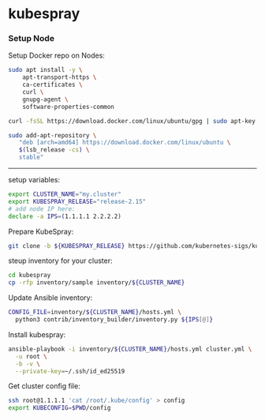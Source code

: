 # kubespray

### Setup Node

Setup Docker repo on Nodes:
```bash
sudo apt install -y \
    apt-transport-https \
    ca-certificates \
    curl \
    gnupg-agent \
    software-properties-common

curl -fsSL https://download.docker.com/linux/ubuntu/gpg | sudo apt-key add -

sudo add-apt-repository \
   "deb [arch=amd64] https://download.docker.com/linux/ubuntu \
   $(lsb_release -cs) \
   stable"
```
---

setup variables:
```bash
export CLUSTER_NAME="my.cluster"
export KUBESPRAY_RELEASE="release-2.15"
# add node IP here:
declare -a IPS=(1.1.1.1 2.2.2.2)
```

Prepare KubeSpray:
```bash
git clone -b ${KUBESPRAY_RELEASE} https://github.com/kubernetes-sigs/kubespray.git
```

steup inventory for your cluster:
```bash
cd kubespray
cp -rfp inventory/sample inventory/${CLUSTER_NAME}
```

Update Ansible inventory:
```bash
CONFIG_FILE=inventory/${CLUSTER_NAME}/hosts.yml \
  python3 contrib/inventory_builder/inventory.py ${IPS[@]}
```

Install kubespray:
```bash
ansible-playbook -i inventory/${CLUSTER_NAME}/hosts.yml cluster.yml \
  -u root \
  -b -v \
  --private-key=~/.ssh/id_ed25519
```

Get cluster config file: 
```bash
ssh root@1.1.1.1 'cat /root/.kube/config' > config
export KUBECONFIG=$PWD/config
```
